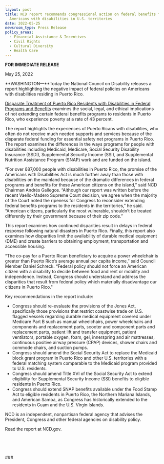 ```yaml
---
layout: post
title: NCD report recommends congressional action on federal benefits for
  Americans with disabilities in U.S. territories
date: 2022-05-25
newsroom_type: Press Release
policy_areas:
  - Financial Assistance & Incentives
  - Civil Rights
  - Cultural Diversity
  - Health Care
---
```

**FOR IMMEDIATE RELEASE**                                              

May 25, 2022

**WASHINGTON—**Today the National Council on Disability releases a report highlighting the negative impact of federal policies on Americans with disabilities residing in Puerto Rico.

[Disparate Treatment of Puerto Rico Residents with Disabilities in Federal Programs and Benefits](https://ncd.gov/publications/2022/disparate-treatment-puerto-rico-residents-disabilities-federal-programs) examines the social, legal, and ethical implications of not extending certain federal benefits programs to residents in Puerto Rico, who experience poverty at a rate of 43 percent.

The report highlights the experiences of Puerto Ricans with disabilities, who often do not receive much needed supports and services because of the disparate federal funding for essential safety net programs in Puerto Rico. The report examines the differences in the ways programs for people with disabilities including Medicaid, Medicare, Social Security Disability Insurance (SSDI), Supplemental Security Income (SSI), and Supplemental Nutrition Assistance Program (SNAP) work and are funded on the island.

“For over 687,000 people with disabilities in Puerto Rico, the promise of the Americans with Disabilities Act is much further away than those with disabilities on the mainland because of the dramatic differences in federal programs and benefits for these American citizens on the island,” said NCD Chairman Andrés Gallegos. “Although our report was written before the recent Vaello-Madero Supreme Court decision, we agree when the majority of the Court noted the ripeness for Congress to reconsider extending federal benefits programs to the residents in the territories,” he said. “American citizens, particularly the most vulnerable, shouldn’t be treated differently by their government because of their zip code.”

This report examines how continued disparities result in delays in federal response following natural disasters in Puerto Rico. Finally, this report also examines how disparities limit the availability of durable medical equipment (DME) and create barriers to obtaining employment, transportation and accessible housing.

“The co-pay for a Puerto Rican beneficiary to acquire a power wheelchair is greater than Puerto Rico’s average annual per capita income,” said Council Member Daniel Schreck. “Federal policy should not force an American citizen with a disability to decide between food and rent or mobility and independence. Instead, Congress should understand and address the disparities that result from federal policy which materially disadvantage our citizens in Puerto Rico."

Key recommendations in the report include:

* Congress should re-evaluate the provisions of the Jones Act, specifically those provisions that restrict coastwise trade on U.S. flagged vessels regarding durable medical equipment covered under Medicare Part B such as manual wheelchairs, power wheelchairs and components and replacement parts, scooter and component parts and replacement parts, patient lift and transfer equipment, patient ventilators, portable oxygen, foam, gel, innerspring and air mattresses, continuous positive airway pressure (CPAP) devices, shower chairs and commode chairs, and suction pumps.
* Congress should amend the Social Security Act to replace the Medicaid block grant program in Puerto Rico and other U.S. territories with a federal matching system comparable to the Medicaid program provided to U.S. residents.
* Congress should amend Title XVI of the Social Security Act to extend eligibility for Supplemental Security Income (SSI) benefits to eligible residents in Puerto Rico.
* Congress should extend SNAP benefits available under the Food Stamp Act to eligible residents in Puerto Rico, the Northern Mariana Islands, and American Samoa, as Congress has historically extended to the residents in Guam and the U.S. Virgin Islands.

NCD is an independent, nonpartisan federal agency that advises the President, Congress and other federal agencies on disability policy.

Read the report at NCD.gov.

 

 

\###
